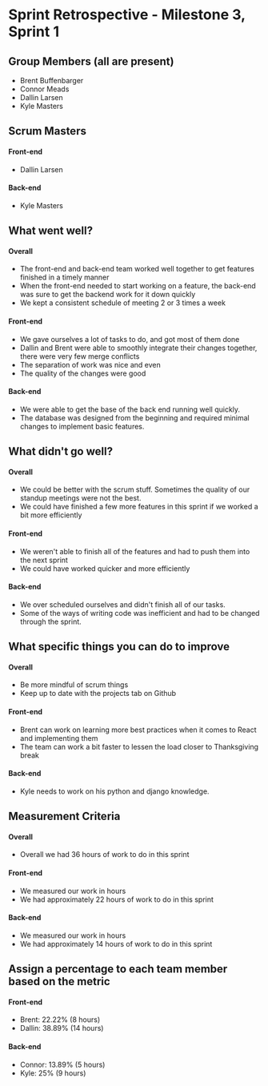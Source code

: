 # Sprint Retrospective - Milestone 3, Sprint 1

## Group Members (all are present)
- Brent Buffenbarger
- Connor Meads
- Dallin Larsen
- Kyle Masters

## Scrum Masters
#### Front-end
- Dallin Larsen

#### Back-end
- Kyle Masters

## What went well?

#### Overall
- The front-end and back-end team worked well together to get features finished in a timely manner
- When the front-end needed to start working on a feature, the back-end was sure to get the backend work for it down quickly
- We kept a consistent schedule of meeting 2 or 3 times a week

#### Front-end
- We gave ourselves a lot of tasks to do, and got most of them done
- Dallin and Brent were able to smoothly integrate their changes together, there were very few merge conflicts
- The separation of work was nice and even
- The quality of the changes were good

#### Back-end
- We were able to get the base of the back end running well quickly.
- The database was designed from the beginning and required minimal changes to implement basic features.

## What didn't go well?

#### Overall
- We could be better with the scrum stuff. Sometimes the quality of our standup meetings were not the best.
- We could have finished a few more features in this sprint if we worked a bit more efficiently

#### Front-end
- We weren't able to finish all of the features and had to push them into the next sprint
- We could have worked quicker and more efficiently

#### Back-end
- We over scheduled ourselves and didn't finish all of our tasks.
- Some of the ways of writing code was inefficient and had to be changed through the sprint.

## What specific things you can do to improve

#### Overall
- Be more mindful of scrum things
- Keep up to date with the projects tab on Github

#### Front-end
- Brent can work on learning more best practices when it comes to React and implementing them
- The team can work a bit faster to lessen the load closer to Thanksgiving break

#### Back-end
- Kyle needs to work on his python and django knowledge.

## Measurement Criteria

#### Overall
- Overall we had 36 hours of work to do in this sprint

#### Front-end
- We measured our work in hours
- We had approximately 22 hours of work to do in this sprint

#### Back-end
- We measured our work in hours
- We had approximately 14 hours of work to do in this sprint

## Assign a percentage to each team member based on the metric

#### Front-end
- Brent: 22.22% (8 hours)
- Dallin: 38.89% (14 hours)

#### Back-end
- Connor: 13.89% (5 hours)
- Kyle: 25% (9 hours)
